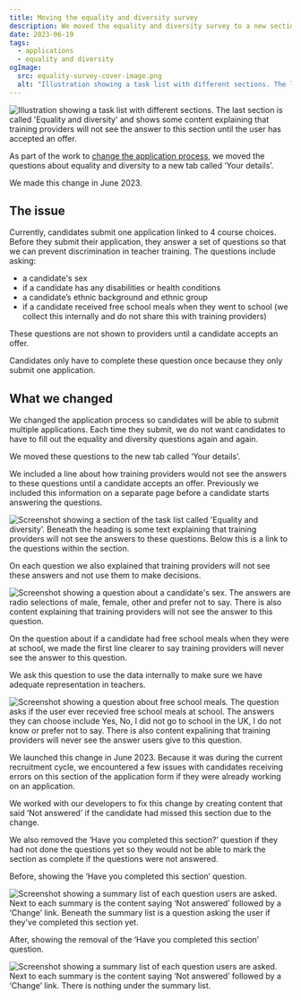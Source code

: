 ```yaml
---
title: Moving the equality and diversity survey
description: We moved the equality and diversity survey to a new section on the application form.
date: 2023-06-19
tags:
  - applications
  - equality and diversity
ogImage:
  src: equality-survey-cover-image.png
  alt: "Illustration showing a task list with different sections. The last section is called 'Equality and diversity' and shows some content explaining that training providers will not see the answer to this section until the user has accepted an offer."
---
```


![Illustration showing a task list with different sections. The last section is called 'Equality and diversity' and shows some content explaining that training providers will not see the answer to this section until the user has accepted an offer.](equality-survey-cover-image.png)

As part of the work to [change the application process](/apply-for-teacher-training/changing-application-process/), we moved the questions about equality and diversity to a new tab called ‘Your details’.

We made this change in June 2023.

## The issue

Currently, candidates submit one application linked to 4 course choices. Before they submit their application, they answer a set of questions so that we can prevent discrimination in teacher training. The questions include asking:

* a candidate's sex
* if a candidate has any disabilities or health conditions
* a candidate’s ethnic background and ethnic group
* if a candidate received free school meals when they went to school (we collect this internally and do not share this with training providers)

These questions are not shown to providers until a candidate accepts an offer.

Candidates only have to complete these question once because they only submit one application.

## What we changed

We changed the application process so candidates will be able to submit multiple applications. Each time they submit, we do not want candidates to have to fill out the equality and diversity questions again and again.

We moved these questions to the new tab called ‘Your details’.

We included a line about how training providers would not see the answers to these questions until a candidate accepts an offer. Previously we included this information on a separate page before a candidate starts answering the questions.

![Screenshot showing a section of the task list called 'Equality and diversity’. Beneath the heading is some text explaining that training providers will not see the answers to these questions. Below this is a link to the questions within the section.](task-list-page.png)

On each question we also explained that training providers will not see these answers and not use them to make decisions.

![Screenshot showing a question about a candidate's sex. The answers are radio selections of male, female, other and prefer not to say. There is also content explaining that training providers will not see the answer to this question.](guidance-text-equality-question.png)

On the question about if a candidate had free school meals when they were at school, we made the first line clearer to say training providers will never see the answer to this question.

We ask this question to use the data internally to make sure we have adequate representation in teachers.

![Screenshot showing a question about free school meals. The question asks if the user ever recevied free school meals at school. The answers they can choose include Yes, No, I did not go to school in the UK, I do not know or prefer not to say. There is also content expalining that training providers will never see the answer users give to this question.](free-school-meals-page.png)

We launched this change in June 2023. Because it was during the current recruitment cycle, we encountered a few issues with candidates receiving errors on this section of the application form if they were already working on an application.

We worked with our developers to fix this change by creating content that said ‘Not answered’ if the candidate had missed this section due to the change.

We also removed the ‘Have you completed this section?’ question if they had not done the questions yet so they would not be able to mark the section as complete if the questions were not answered.

Before, showing the ‘Have you completed this section’ question.

![Screenshot showing a summary list of each question users are asked. Next to each summary is the content saying ‘Not answered’ followed by a ‘Change’ link. Beneath the summary list is a question asking the user if they've completed this section yet.](equality-not-answered-with-question.png)

After, showing the removal of the ‘Have you completed this section’ question.

![Screenshot showing a summary list of each question users are asked. Next to each summary is the content saying ‘Not answered’ followed by a ‘Change’ link. There is nothing under the summary list.](equality-not-answered-without-question.png)
